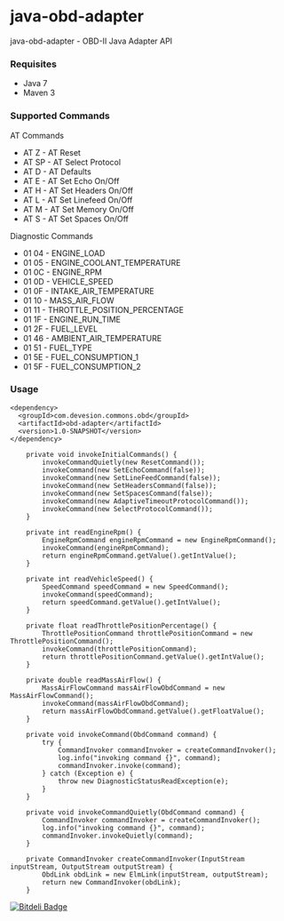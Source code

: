 # java-obd-adapter
java-obd-adapter - OBD-II Java Adapter API

### Requisites
* Java 7
* Maven 3

### Supported Commands

AT Commands
* AT Z - AT Reset
* AT SP - AT Select Protocol
* AT D - AT Defaults
* AT E - AT Set Echo On/Off
* AT H - AT Set Headers On/Off
* AT L - AT Set Linefeed On/Off
* AT M - AT Set Memory On/Off
* AT S - AT Set Spaces On/Off

Diagnostic Commands
* 01 04 - ENGINE_LOAD
* 01 05 - ENGINE_COOLANT_TEMPERATURE
* 01 0C - ENGINE_RPM
* 01 0D - VEHICLE_SPEED
* 01 0F - INTAKE_AIR_TEMPERATURE
* 01 10 - MASS_AIR_FLOW
* 01 11 - THROTTLE_POSITION_PERCENTAGE
* 01 1F - ENGINE_RUN_TIME
* 01 2F - FUEL_LEVEL
* 01 46 - AMBIENT_AIR_TEMPERATURE
* 01 51 - FUEL_TYPE
* 01 5E - FUEL_CONSUMPTION_1
* 01 5F - FUEL_CONSUMPTION_2

### Usage
```
<dependency>
  <groupId>com.devesion.commons.obd</groupId>
  <artifactId>obd-adapter</artifactId>
  <version>1.0-SNAPSHOT</version>
</dependency>
```

```
    private void invokeInitialCommands() {
        invokeCommandQuietly(new ResetCommand());
        invokeCommand(new SetEchoCommand(false));
        invokeCommand(new SetLineFeedCommand(false));
        invokeCommand(new SetHeadersCommand(false));
        invokeCommand(new SetSpacesCommand(false));
        invokeCommand(new AdaptiveTimeoutProtocolCommand());
        invokeCommand(new SelectProtocolCommand());
    }

    private int readEngineRpm() {
        EngineRpmCommand engineRpmCommand = new EngineRpmCommand();
        invokeCommand(engineRpmCommand);
        return engineRpmCommand.getValue().getIntValue();
    }

    private int readVehicleSpeed() {
        SpeedCommand speedCommand = new SpeedCommand();
        invokeCommand(speedCommand);
        return speedCommand.getValue().getIntValue();
    }

    private float readThrottlePositionPercentage() {
        ThrottlePositionCommand throttlePositionCommand = new ThrottlePositionCommand();
        invokeCommand(throttlePositionCommand);
        return throttlePositionCommand.getValue().getIntValue();
    }

    private double readMassAirFlow() {
        MassAirFlowCommand massAirFlowObdCommand = new MassAirFlowCommand();
        invokeCommand(massAirFlowObdCommand);
        return massAirFlowObdCommand.getValue().getFloatValue();
    }

    private void invokeCommand(ObdCommand command) {
        try {
            CommandInvoker commandInvoker = createCommandInvoker();
            log.info("invoking command {}", command);
            commandInvoker.invoke(command);
        } catch (Exception e) {
            throw new DiagnosticStatusReadException(e);
        }
    }

    private void invokeCommandQuietly(ObdCommand command) {
        CommandInvoker commandInvoker = createCommandInvoker();
        log.info("invoking command {}", command);
        commandInvoker.invokeQuietly(command);
    }

    private CommandInvoker createCommandInvoker(InputStream inputStream, OutputStream outputStream) {
        ObdLink obdLink = new ElmLink(inputStream, outputStream);
        return new CommandInvoker(obdLink);
    }
```


[![Bitdeli Badge](https://d2weczhvl823v0.cloudfront.net/devesion/java-obd-adapter/trend.png)](https://bitdeli.com/free "Bitdeli Badge")

